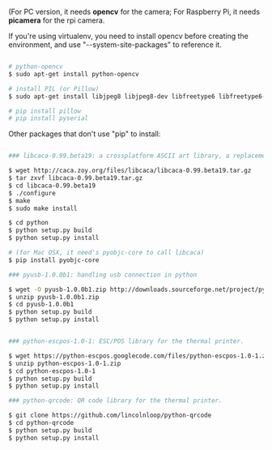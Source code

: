 (For PC version, it needs **opencv** for the camera; For Raspberry Pi, it needs **picamera** for the rpi camera.

If you're using virtualenv, you need to install opencv before creating the environment, and use "--system-site-packages" to reference it.

```bash

# python-opencv
$ sudo apt-get install python-opencv

# install PIL (or Pillow)
$ sudo apt-get install libjpeg8 libjpeg8-dev libfreetype6 libfreetype6-dev zlib1g-dev

# pip install pillow
# pip install pyserial

```

Other packages that don't use "pip" to install:

```bash

### libcaca-0.99.beta19: a crossplatform ASCII art library, a replacement for aalib

$ wget http://caca.zoy.org/files/libcaca/libcaca-0.99.beta19.tar.gz
$ tar zxvf libcaca-0.99.beta19.tar.gz
$ cd libcaca-0.99.beta19
$ ./configure
$ make
$ sudo make install

$ cd python
$ python setup.py build
$ python setup.py install

# (for Mac OSX, it need's pyobjc-core to call libcaca)
$ pip install pyobjc-core

### pyusb-1.0.0b1: handling usb connection in python

$ wget -O pyusb-1.0.0b1.zip http://downloads.sourceforge.net/project/pyusb/PyUSB%201.0/1.0.0-beta-1/pyusb-1.0.0b1.zip?r=&ts=1395719761&use_mirror=jaist
$ unzip pyusb-1.0.0b1.zip 
$ cd pyusb-1.0.0b1
$ python setup.py build
$ python setup.py install


### python-escpos-1.0-1: ESC/POS library for the thermal printer.

$ wget https://python-escpos.googlecode.com/files/python-escpos-1.0-1.zip
$ unzip python-escpos-1.0-1.zip
$ cd python-escpos-1.0-1 
$ python setup.py build
$ python setup.py install

### python-qrcode: QR code library for the thermal printer.

$ git clone https://github.com/lincolnloop/python-qrcode
$ cd python-qrcode
$ python setup.py build
$ python setup.py install

```


